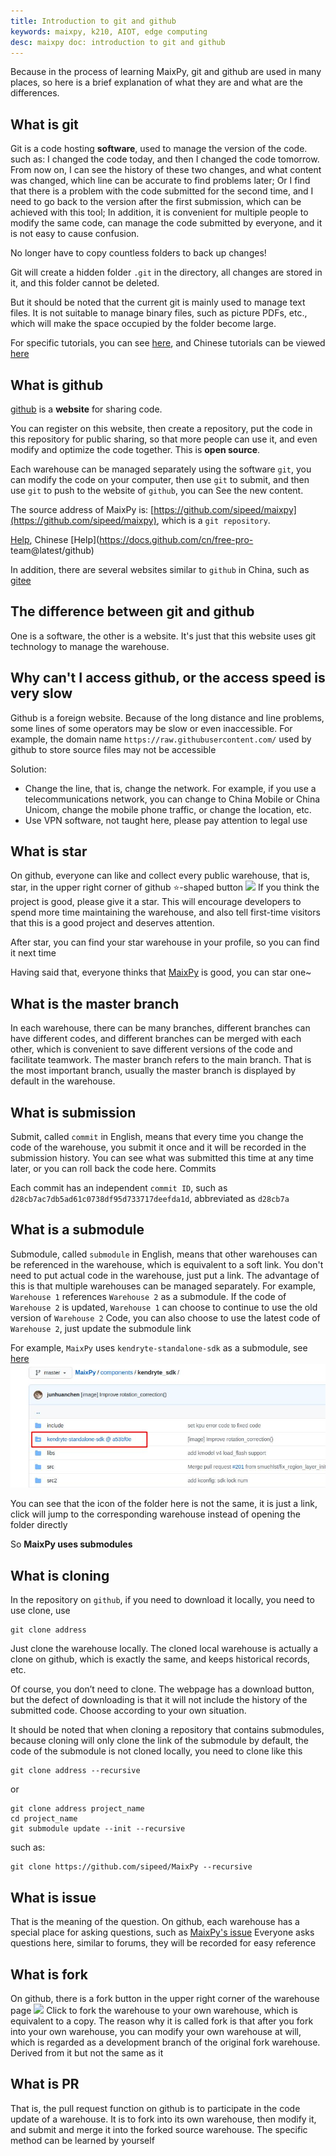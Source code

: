 ```yaml
---
title: Introduction to git and github
keywords: maixpy, k210, AIOT, edge computing
desc: maixpy ​​doc: introduction to git and github
---
```



Because in the process of learning MaixPy, git and github are used in many places, so here is a brief explanation of what they are and what are the differences.


## What is git

Git is a code hosting **software**, used to manage the version of the code.
such as:
I changed the code today, and then I changed the code tomorrow. From now on, I can see the history of these two changes, and what content was changed, which line can be accurate to find problems later;
Or I find that there is a problem with the code submitted for the second time, and I need to go back to the version after the first submission, which can be achieved with this tool;
In addition, it is convenient for multiple people to modify the same code, can manage the code submitted by everyone, and it is not easy to cause confusion.

No longer have to copy countless folders to back up changes!

Git will create a hidden folder `.git` in the directory, all changes are stored in it, and this folder cannot be deleted.

But it should be noted that the current git is mainly used to manage text files. It is not suitable to manage binary files, such as picture PDFs, etc., which will make the space occupied by the folder become large.

For specific tutorials, you can see [here](https://git-scm.com/), and Chinese tutorials can be viewed [here](https://www.liaoxuefeng.com/wiki/896043488029600/896067008724000)


## What is github

[github](http://github.com/) is a **website** for sharing code.

You can register on this website, then create a repository, put the code in this repository for public sharing, so that more people can use it, and even modify and optimize the code together. This is **open source**.

Each warehouse can be managed separately using the software `git`, you can modify the code on your computer, then use `git` to submit, and then use `git` to push to the website of `github`, you can See the new content.

The source address of MaixPy is: [https://github.com/sipeed/maixpy](https://github.com/sipeed/maixpy), which is a `git repository`.


[Help](https://docs.github.com/en/free-pro-team@latest/github), Chinese [Help](https://docs.github.com/cn/free-pro- team@latest/github)


In addition, there are several websites similar to `github` in China, such as [gitee](https://gitee.com/)


## The difference between git and github

One is a software, the other is a website.
It's just that this website uses git technology to manage the warehouse.

## Why can't I access github, or the access speed is very slow

Github is a foreign website. Because of the long distance and line problems, some lines of some operators may be slow or even inaccessible.
For example, the domain name `https://raw.githubusercontent.com/` used by github to store source files may not be accessible

Solution:
* Change the line, that is, change the network. For example, if you use a telecommunications network, you can change to China Mobile or China Unicom, change the mobile phone traffic, or change the location, etc.
* Use VPN software, not taught here, please pay attention to legal use



## What is star

On github, everyone can like and collect every public warehouse, that is, star, in the upper right corner of github ⭐-shaped button
![](/assets/other/github_star.jpg)
If you think the project is good, please give it a star. This will encourage developers to spend more time maintaining the warehouse, and also tell first-time visitors that this is a good project and deserves attention.

After star, you can find your star warehouse in your profile, so you can find it next time

Having said that, everyone thinks that [MaixPy](https://github.com/sipeed/maixpy) is good, you can star one~

## What is the master branch

In each warehouse, there can be many branches, different branches can have different codes, and different branches can be merged with each other, which is convenient to save different versions of the code and facilitate teamwork. The master branch refers to the main branch. That is the most important branch, usually the master branch is displayed by default in the warehouse.


## What is submission

Submit, called `commit` in English, means that every time you change the code of the warehouse, you submit it once and it will be recorded in the submission history. You can see what was submitted this time at any time later, or you can roll back the code here. Commits

Each commit has an independent `commit ID`, such as `d28cb7ac7db5ad61c0738df95d733717deefda1d`, abbreviated as `d28cb7a`

## What is a submodule

Submodule, called `submodule` in English, means that other warehouses can be referenced in the warehouse, which is equivalent to a soft link. You don't need to put actual code in the warehouse, just put a link.
The advantage of this is that multiple warehouses can be managed separately. For example, `Warehouse 1` references `Warehouse 2` as a submodule. If the code of `Warehouse 2` is updated, `Warehouse 1` can choose to continue to use the old version of `Warehouse 2` Code, you can also choose to use the latest code of `Warehouse 2`, just update the submodule link

For example, `MaixPy` uses `kendryte-standalone-sdk` as a submodule, see [here](https://github.com/sipeed/MaixPy/tree/master/components/kendryte_sdk)
![submodule](../../assets/get_started/github_submodule.jpg)

You can see that the icon of the folder here is not the same, it is just a link, click will jump to the corresponding warehouse instead of opening the folder directly

So **MaixPy uses submodules**



## What is cloning

In the repository on `github`, if you need to download it locally, you need to use clone, use
```
git clone address
```
Just clone the warehouse locally. The cloned local warehouse is actually a clone on github, which is exactly the same, and keeps historical records, etc.

Of course, you don’t need to clone. The webpage has a download button, but the defect of downloading is that it will not include the history of the submitted code. Choose according to your own situation.

It should be noted that when cloning a repository that contains submodules, because cloning will only clone the link of the submodule by default, the code of the submodule is not cloned locally, you need to clone like this
```
git clone address --recursive
```

or
```
git clone address project_name
cd project_name
git submodule update --init --recursive
```

such as:
```
git clone https://github.com/sipeed/MaixPy --recursive
```



## What is issue

That is the meaning of the question. On github, each warehouse has a special place for asking questions, such as [MaixPy's issue](https://github.com/sipeed/MaixPy/issues)
Everyone asks questions here, similar to forums, they will be recorded for easy reference

## What is fork

On github, there is a fork button in the upper right corner of the warehouse page
![](/assets/other/github_star.jpg)
Click to fork the warehouse to your own warehouse, which is equivalent to a copy. The reason why it is called fork is that after you fork into your own warehouse, you can modify your own warehouse at will, which is regarded as a development branch of the original fork warehouse. Derived from it but not the same as it


## What is PR

That is, the pull request function on github is to participate in the code update of a warehouse. It is to fork into its own warehouse, then modify it, and submit and merge it into the forked source warehouse. The specific method can be learned by yourself

